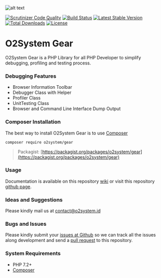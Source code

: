 ![alt text](https://www.o2system.id/assets/img/covers/cover-o2system-atom-gear.png "O2System Gear Atom")

[![Scrutinizer Code Quality](https://scrutinizer-ci.com/g/o2system/gear/badges/quality-score.png?b=master)](https://scrutinizer-ci.com/g/o2system/gear/?branch=master)
[![Build Status](https://scrutinizer-ci.com/g/o2system/gear/badges/build.png?b=master)](https://scrutinizer-ci.com/g/o2system/gear/build-status/master)
[![Latest Stable Version](https://poser.pugx.org/o2system/gear/v/stable)](https://packagist.org/packages/o2system/gear)
[![Total Downloads](https://poser.pugx.org/o2system/gear/downloads)](https://packagist.org/packages/o2system/gear)
[![License](https://poser.pugx.org/o2system/gear/license)](https://packagist.org/packages/o2system/gear)

# O2System Gear
O2System Gear is a PHP Library for all PHP Developer to simplify debugging, profiling and testing process.

### Debugging Features
- Browser Information Toolbar
- Debugger Class with Helper
- Profiler Class
- UnitTesting Class
- Browser and Command Line Interface Dump Output

### Composer Installation
The best way to install O2System Gear is to use [Composer](https://getcomposer.org)
```
composer require o2system/gear
```
> Packagist: [https://packagist.org/packages/o2system/gear](https://packagist.org/packages/o2system/gear)

### Usage
Documentation is available on this repository [wiki](https://github.com/o2system/gear/wiki) or visit this repository [github page](https://o2system.github.io/gear).

### Ideas and Suggestions
Please kindly mail us at [contact@o2system.id](mailto:contact@o2system.id])

### Bugs and Issues
Please kindly submit your [issues at Github](http://github.com/o2system/gear/issues) so we can track all the issues along development and send a [pull request](http://github.com/o2system/gear/pulls) to this repository.

### System Requirements
- PHP 7.2+
- [Composer](https://getcomposer.org)